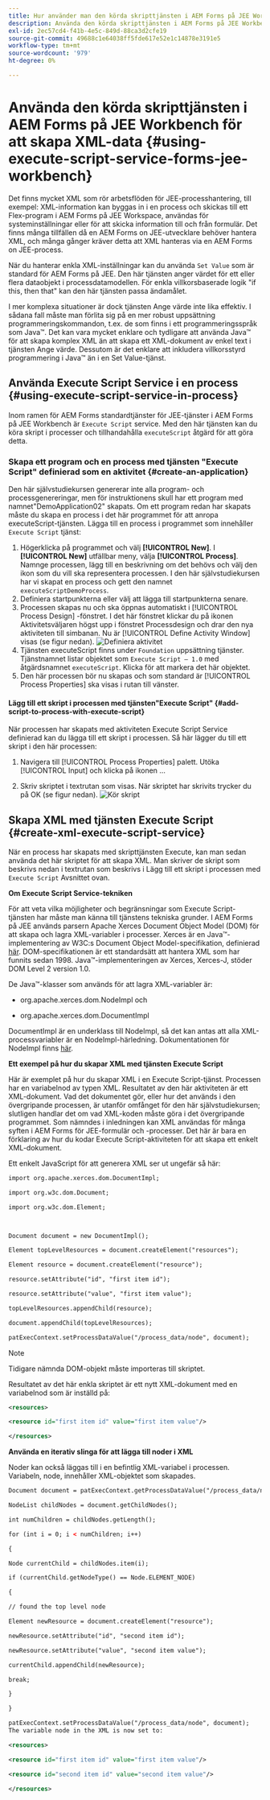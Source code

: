```yaml
---
title: Hur använder man den körda skripttjänsten i AEM Forms på JEE Workbench för att skapa XML-data?
description: Använda den körda skripttjänsten i AEM Forms på JEE Workbench för att skapa XML-data
exl-id: 2ec57cd4-f41b-4e5c-849d-88ca3d2cfe19
source-git-commit: 49688c1e64038ff5fde617e52e1c14878e3191e5
workflow-type: tm+mt
source-wordcount: '979'
ht-degree: 0%

---
```


# Använda den körda skripttjänsten i AEM Forms på JEE Workbench för att skapa XML-data {#using-execute-script-service-forms-jee-workbench}

Det finns mycket XML som rör arbetsflöden för JEE-processhantering, till exempel: XML-information kan byggas in i en process och skickas till ett Flex-program i AEM Forms på JEE Workspace, användas för systeminställningar eller för att skicka information till och från formulär. Det finns många tillfällen då en AEM Forms on JEE-utvecklare behöver hantera XML, och många gånger kräver detta att XML hanteras via en AEM Forms on JEE-process.

När du hanterar enkla XML-inställningar kan du använda `Set Value` som är standard för AEM Forms på JEE. Den här tjänsten anger värdet för ett eller flera dataobjekt i processdatamodellen. För enkla villkorsbaserade logik &quot;if this, then that&quot; kan den här tjänsten passa ändamålet.

I mer komplexa situationer är dock tjänsten Ange värde inte lika effektiv. I sådana fall måste man förlita sig på en mer robust uppsättning programmeringskommandon, t.ex. de som finns i ett programmeringsspråk som Java™. Det kan vara mycket enklare och tydligare att använda Java™ för att skapa komplex XML än att skapa ett XML-dokument av enkel text i tjänsten Ange värde. Dessutom är det enklare att inkludera villkorsstyrd programmering i Java™ än i en Set Value-tjänst.

## Använda Execute Script Service i en process {#using-execute-script-service-in-process}

Inom ramen för AEM Forms standardtjänster för JEE-tjänster i AEM Forms på JEE Workbench är `Execute Script` service. Med den här tjänsten kan du köra skript i processer och tillhandahålla `executeScript` åtgärd för att göra detta.

### Skapa ett program och en process med tjänsten &quot;Execute Script&quot; definierad som en aktivitet {#create-an-application}

Den här självstudiekursen genererar inte alla program- och processgenereringar, men för instruktionens skull har ett program med namnet&quot;DemoApplication02&quot; skapats. Om ett program redan har skapats måste du skapa en process i det här programmet för att anropa executeScript-tjänsten. Lägga till en process i programmet som innehåller `Execute Script` tjänst:

1. Högerklicka på programmet och välj **[!UICONTROL New]**. I **[!UICONTROL New]** utfällbar meny, välja **[!UICONTROL Process]**. Namnge processen, lägg till en beskrivning om det behövs och välj den ikon som du vill ska representera processen. I den här självstudiekursen har vi skapat en process och gett den namnet  `executeScriptDemoProcess`.
1. Definiera startpunkterna eller välj att lägga till startpunkterna senare.
1. Processen skapas nu och ska öppnas automatiskt i [!UICONTROL Process Design] -fönstret. I det här fönstret klickar du på ikonen Aktivitetsväljaren högst upp i fönstret Processdesign och drar den nya aktiviteten till simbanan. Nu är [!UICONTROL Define Activity Window] visas (se figur nedan).
   ![Definiera aktivitet](assets/define-activity.jpg)
1. Tjänsten executeScript finns under `Foundation` uppsättning tjänster. Tjänstnamnet listar objektet som `Execute Script – 1.0` med åtgärdsnamnet `executeScript`. Klicka för att markera det här objektet.
1. Den här processen bör nu skapas och som standard är [!UICONTROL Process Properties] ska visas i rutan till vänster.

#### Lägg till ett skript i processen med tjänsten&quot;Execute Script&quot; {#add-script-to-process-with-execute-script}

När processen har skapats med aktiviteten Execute Script Service definierad kan du lägga till ett skript i processen. Så här lägger du till ett skript i den här processen:

1. Navigera till [!UICONTROL Process Properties] palett. Utöka [!UICONTROL Input] och klicka på ikonen ...

1. Skriv skriptet i textrutan som visas. När skriptet har skrivits trycker du på OK (se figur nedan).
   ![Kör skript](assets/execute-script.jpg)

## Skapa XML med tjänsten Execute Script {#create-xml-execute-script-service}

När en process har skapats med skripttjänsten Execute, kan man sedan använda det här skriptet för att skapa XML. Man skriver de skript som beskrivs nedan i textrutan som beskrivs i Lägg till ett skript i processen med `Execute Script` Avsnittet ovan.

**Om Execute Script Service-tekniken**

För att veta vilka möjligheter och begränsningar som Execute Script-tjänsten har måste man känna till tjänstens tekniska grunder. I AEM Forms på JEE används parsern Apache Xerces Document Object Model (DOM) för att skapa och lagra XML-variabler i processer. Xerces är en Java™-implementering av W3C:s Document Object Model-specifikation, definierad [här](https://dom.spec.whatwg.org/). DOM-specifikationen är ett standardsätt att hantera XML som har funnits sedan 1998. Java™-implementeringen av Xerces, Xerces-J, stöder DOM Level 2 version 1.0.

De Java™-klasser som används för att lagra XML-variabler är:

* org.apache.xerces.dom.NodeImpl och

* org.apache.xerces.dom.DocumentImpl

DocumentImpl är en underklass till NodeImpl, så det kan antas att alla XML-processvariabler är en NodeImpl-härledning. Dokumentationen för NodeImpl finns [här](https://xerces.apache.org/xerces-j/apiDocs/org/apache/xerces/dom/NodeImpl.html).

**Ett exempel på hur du skapar XML med tjänsten Execute Script**

Här är exemplet på hur du skapar XML i en Execute Script-tjänst. Processen har en variabelnod av typen XML. Resultatet av den här aktiviteten är ett XML-dokument. Vad det dokumentet gör, eller hur det används i den övergripande processen, är utanför omfånget för den här självstudiekursen; slutligen handlar det om vad XML-koden måste göra i det övergripande programmet. Som nämndes i inledningen kan XML användas för många syften i AEM Forms för JEE-formulär och -processer. Det här är bara en förklaring av hur du kodar Execute Script-aktiviteten för att skapa ett enkelt XML-dokument.

Ett enkelt JavaScript för att generera XML ser ut ungefär så här:

```xml
import org.apache.xerces.dom.DocumentImpl;

import org.w3c.dom.Document;

import org.w3c.dom.Element;



Document document = new DocumentImpl();

Element topLevelResources = document.createElement("resources");

Element resource = document.createElement("resource");

resource.setAttribute("id", "first item id");

resource.setAttribute("value", "first item value");

topLevelResources.appendChild(resource);

document.appendChild(topLevelResources);

patExecContext.setProcessDataValue("/process_data/node", document);
```

>[!NOTE]
>
>Tidigare nämnda DOM-objekt måste importeras till skriptet.

Resultatet av det här enkla skriptet är ett nytt XML-dokument med en variabelnod som är inställd på:

```xml
<resources>

<resource id="first item id" value="first item value"/>

</resources>
```

**Använda en iterativ slinga för att lägga till noder i XML**

Noder kan också läggas till i en befintlig XML-variabel i processen. Variabeln, node, innehåller XML-objektet som skapades.

```xml
Document document = patExecContext.getProcessDataValue("/process_data/node");

NodeList childNodes = document.getChildNodes();

int numChildren = childNodes.getLength();

for (int i = 0; i < numChildren; i++)

{

Node currentChild = childNodes.item(i);

if (currentChild.getNodeType() == Node.ELEMENT_NODE)

{

// found the top level node

Element newResource = document.createElement("resource");

newResource.setAttribute("id", "second item id");

newResource.setAttribute("value", "second item value");

currentChild.appendChild(newResource);

break;

}

}

patExecContext.setProcessDataValue("/process_data/node", document);
The variable node in the XML is now set to:

<resources> 

<resource id="first item id" value="first item value"/> 

<resource id="second item id" value="second item value"/> 

</resources>
```
